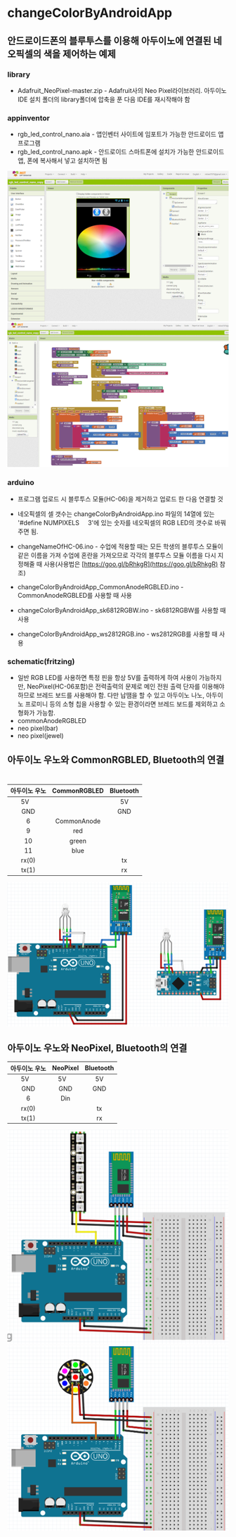 # changeColorByAndroidApp

## 안드로이드폰의 블루투스를 이용해 아두이노에 연결된 네오픽셀의 색을 제어하는 예제

### library  
- Adafruit_NeoPixel-master.zip - Adafruit사의 Neo Pixel라이브러리. 아두이노IDE 설치 폴더의 library폴더에 압축을 푼 다음 IDE를 재시작해야 함

### appinventor
- rgb_led_control_nano.aia - 앱인벤터 사이트에 임포트가 가능한 안드로이드 앱 프로그램  
- rgb_led_control_nano.apk - 안드로이드 스마트폰에 설치가 가능한 안드로이드앱, 폰에 복사해서 넣고 설치하면 됨  

![](https://github.com/mtinet/changeColorByAndroidApp/blob/master/appInventor/app(design).png?raw=true)  
![](https://github.com/mtinet/changeColorByAndroidApp/blob/master/appInventor/app(blocks).png?raw=true)  

### arduino
- 프로그램 업로드 시 블루투스 모듈(HC-06)을 제거하고 업로드 한 다음 연결할 것  
- 네오픽셀의 셀 갯수는 changeColorByAndroidApp.ino 파일의 14열에 있는 '#define NUMPIXELS      3'에 있는 숫자를 네오픽셀의 RGB LED의 갯수로 바꿔주면 됨.  
- changeNameOfHC-06.ino - 수업에 적용할 때는 모든 학생의 블루투스 모듈이 같은 이름을 가져 수업에 혼란을 가져오므로 각각의 블루투스 모듈 이름을 다시 지정해줄 때 사용(사용법은 [https://goo.gl/bRhkgR](https://goo.gl/bRhkgR) 참조)  

- changeColorByAndroidApp_CommonAnodeRGBLED.ino - CommonAnodeRGBLED를 사용할 때 사용  
- changeColorByAndroidApp_sk6812RGBW.ino - sk6812RGBW를 사용할 때 사용  
- changeColorByAndroidApp_ws2812RGB.ino - ws2812RGB를 사용할 때 사용


### schematic(fritzing)
- 일반 RGB LED를 사용하면 특정 핀을 항상 5V를 출력하게 하여 사용이 가능하지만, NeoPixel(HC-06포함)은 전력출력의 문제로 메인 전원 출력 단자를 이용해야 하므로 브레드 보드를 사용해야 함. 다만 납땜을 할 수 있고 아두이노 나노, 아두이노 프로미니 등의 소형 칩을 사용할 수 있는 환경이라면 브레드 보드를 제외하고 소형화가 가능함.
- commonAnodeRGBLED
- neo pixel(bar)
- neo pixel(jewel)

## 아두이노 우노와 CommonRGBLED, Bluetooth의 연결    
| 아두이노 우노  |   CommonRGBLED   | Bluetooth |
| :---------: | :----------: | :-------: |
|     5V      |              |    5V     |
|     GND     |              |    GND    |
|      6      | CommonAnode  |           |
|      9      |     red      |           |
|     10      |    green     |           |
|     11      |     blue     |           |
|    rx(0)    |              |    tx     |
|    tx(1)    |              |    rx     |  

![](https://github.com/mtinet/changeColorByAndroidApp/blob/master/schematic(fritzing)/commonAnodeRGBLED.png?raw=true)  

## 아두이노 우노와 NeoPixel, Bluetooth의 연결    
| 아두이노 우노  |   NeoPixel   | Bluetooth |
| :---------: | :----------: | :-------: |
|     5V      |     5V       |    5V     |
|     GND     |     GND      |    GND    |
|      6      |     Din      |           |
|    rx(0)    |              |    tx     |
|    tx(1)    |              |    rx     |


![](https://github.com/mtinet/changeColorByAndroidApp/blob/master/schematic(fritzing)/neo%20pixel(bar).png?raw=true)  
![](https://github.com/mtinet/changeColorByAndroidApp/blob/master/schematic(fritzing)/neo%20pixel(jewel).png?raw=true)  
